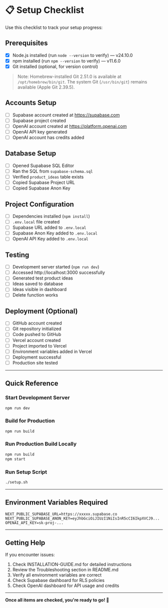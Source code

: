 # 📋 Setup Checklist

Use this checklist to track your setup progress:

## Prerequisites
 - [x] Node.js installed (run `node --version` to verify) — v24.10.0
 - [x] npm installed (run `npm --version` to verify) — v11.6.0
 - [x] Git installed (optional, for version control)

> Note: Homebrew-installed Git 2.51.0 is available at `/opt/homebrew/bin/git`. The system Git (`/usr/bin/git`) remains available (Apple Git 2.39.5).

## Accounts Setup
- [ ] Supabase account created at https://supabase.com
- [ ] Supabase project created
- [ ] OpenAI account created at https://platform.openai.com
- [ ] OpenAI API key generated
- [ ] OpenAI account has credits added

## Database Setup
- [ ] Opened Supabase SQL Editor
- [ ] Ran the SQL from `supabase-schema.sql`
- [ ] Verified `product_ideas` table exists
- [ ] Copied Supabase Project URL
- [ ] Copied Supabase Anon Key

## Project Configuration
- [ ] Dependencies installed (`npm install`)
- [ ] `.env.local` file created
- [ ] Supabase URL added to `.env.local`
- [ ] Supabase Anon Key added to `.env.local`
- [ ] OpenAI API Key added to `.env.local`

## Testing
- [ ] Development server started (`npm run dev`)
- [ ] Accessed http://localhost:3000 successfully
- [ ] Generated test product ideas
- [ ] Ideas saved to database
- [ ] Ideas visible in dashboard
- [ ] Delete function works

## Deployment (Optional)
- [ ] GitHub account created
- [ ] Git repository initialized
- [ ] Code pushed to GitHub
- [ ] Vercel account created
- [ ] Project imported to Vercel
- [ ] Environment variables added in Vercel
- [ ] Deployment successful
- [ ] Production site tested

---

## Quick Reference

### Start Development Server
```bash
npm run dev
```

### Build for Production
```bash
npm run build
```

### Run Production Build Locally
```bash
npm run build
npm start
```

### Run Setup Script
```bash
./setup.sh
```

---

## Environment Variables Required

```env
NEXT_PUBLIC_SUPABASE_URL=https://xxxxx.supabase.co
NEXT_PUBLIC_SUPABASE_ANON_KEY=eyJhbGciOiJIUzI1NiIsInR5cCI6IkpXVCJ9...
OPENAI_API_KEY=sk-proj-...
```

---

## Getting Help

If you encounter issues:

1. Check INSTALLATION-GUIDE.md for detailed instructions
2. Review the Troubleshooting section in README.md
3. Verify all environment variables are correct
4. Check Supabase dashboard for RLS policies
5. Check OpenAI dashboard for API usage and credits

---

**Once all items are checked, you're ready to go! 🎉**

